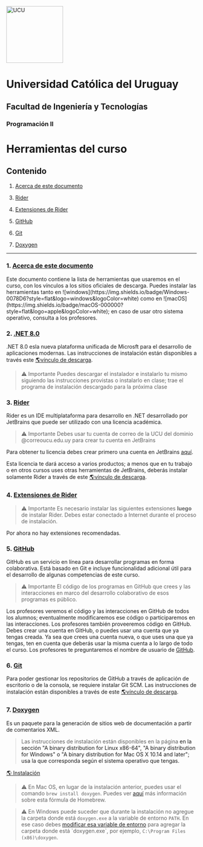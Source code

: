 <img alt="UCU" src="https://www.ucu.edu.uy/plantillas/images/logo_ucu.svg"
width="150"/>
# Universidad Católica del Uruguay
## Facultad de Ingeniería y Tecnologías
### Programación II


# Herramientas del curso

<h2 id="content">Contenido</h2>

1. <a href="#about">Acerca de este documento</a>

<!-- 2. <a href="#dotnet">.NET 8.0</a> -->

3. <a href="#rider">Rider</a>

<!-- 3. <a href="#vscode">Visual Studio Code</a> -->

4. <a href="#riderext">Extensiones de Rider</a>

<!-- 4. <a href="#vscodeext">Extensiones de Visual Studio Code</a>

   4.1. <a href="#csharpext">Extensión de C# Dev Kit</a>

   4.2. <a href="#githubext">Extensión de GitHub</a>

   4.3. <a href="#githubhistext">Extensión de GitHub History</a>

   4.4. <a href="#coverageext">Extensión de indicadores de cobertura en los márgenes</a>

   4.5. <a href="#iconext">Extensión de íconos</a>

   4.6  <a href="#spell">Extensión de corrector ortográfico</a> -->

5. <a href="#github">GitHub</a>

6. <a href="#git">Git</a>

7. <a href="#doxygen">Doxygen</a>
---

<h3 id="about">1. <a href="#content">Acerca de este documento</a></h3>
Este documento contiene la lista de herramientas que usaremos en el curso, con los vínculos a los sitios oficiales de descarga. Puedes instalar las herramientas tanto en ![windows](https://img.shields.io/badge/Windows-0078D6?style=flat&logo=windows&logoColor=white) como en ![macOS](https://img.shields.io/badge/macOS-000000?style=flat&logo=apple&logoColor=white); en caso de usar otro sistema operativo, consulta a los profesores.

<h3 id="dotnet">2. <a href="#content">.NET 8.0</a></h3>
.NET 8.0 esla nueva plataforma unificada de Microsft para el desarrollo de aplicaciones modernas. Las instrucciones de instalación están disponibles a través este <a href="https://dotnet.microsoft.com/download">🌎vínculo de descarga</a>.

>:warning: Importante
> Puedes descargar el instalador e instalarlo tu mismo siguiendo las instrucciones provistas o instalarlo en clase; trae el programa de instalación descargado para la próxima clase

<!-- <h3 id="vscode">3. <a href="#content">Visual Studio Code</a></h3>
Es un editor de código fuente desarrollado por Microsoft para Windows, Linux y macOS. Incluye soporte para la depuración, control integrado de Git, resaltado de sintaxis, completado inteligente de código, etc. Es personalizable, por lo que podrás cambiar el tema del editor, los atajos de teclado y las preferencias. Es gratuito y de código abierto. Las instrucciones de instalación están disponibles a través de este <a href="https://code.visualstudio.com/download">🌎vínculo de descarga</a>.

>:warning: Importante
> Puedes descargar el instalador e instalarlo tu mismo siguiendo las
> instrucciones provistas o instalarlo en clase; trae el programa de instalación
> descargado para la próxima clase -->

<h3 id="rider">3. <a href="#content">Rider</a></h3>

Rider es un IDE multiplataforma para desarrollo en .NET desarrollado por
JetBrains que puede ser utilizado con una licencia académica.

> :warning: Importante
> Debes usar tu cuenta de correo de la UCU del dominio @correoucu.edu.uy para
> crear tu cuenta en JetBrains

Para obtener tu licencia debes crear primero una cuenta en JetBrains
[aquí](https://www.jetbrains.com/community/education/#students).

Esta licencia te dará acceso a varios productos; a menos que en tu trabajo o en
otros cursos uses otras herramientas de JetBrains, deberás instalar solamente
Rider a través de este <a
href="https://www.jetbrains.com/shop/download/RD/2024100">🌎vínculo de
descarga</a>.

<!-- <h3 id="vscodeext">4. <a href="#content">Extensiones de Visual Studio Code</a></h3>

>:warning: Importante
> Es necesario instalar las siguientes extensiones **luego** de instalar Visual Studio Code. Debes estar conectado a Internet durante el proceso de instalación. Abre el vínculo de descarga y haz clic en el botón Install.

<h4 id="csharpext">4.1 <a href="#content">Extensiones de C# Dev Kit</a></h4>
Es un complemento para editar, compilar, y depurar código C#.
<a href="https://marketplace.visualstudio.com/items?itemName=ms-dotnettools.csdevkit">🌎Descargar</a>

<h4 id="githubext">4.2 <a href="#content">Extensión de GitHub</a></h4>
Es un complemento para interactuar con pull requests de GitHub. Los pull request son un mecanismo por el cual un programador pide a otro que revise sus cambios antes de incorporarlos definitivamente en un repositorio de código compartido. <a href="https://marketplace.visualstudio.com/items?itemName=GitHub.vscode-pull-request-github">🌎Descargar</a>

<h4 id="githubhistext">4.3 <a href="#content">Extensión de GitHub History </a></h4>
Es un complemento que nos permite ver gráficamente las ramas de nuestro proyecto, las historia de nuestros archivos y las información de los commits. <a href="https://marketplace.visualstudio.com/items?itemName=donjayamanne.githistory">🌎Descargar</a>

<h4 id="coverageext">4.4 <a href="#content">Extensión de indicadores de cobertura en los márgenes</a></h4>
Es un complemento para mostrar en los márgenes del editor la cobertura del código. Es útil para saber el código que no se ejecuta durante las pruebas. Es opcional. <a href="https://marketplace.visualstudio.com/items?itemName=ryanluker.vscode-coverage-gutters">🌎Descargar</a>

<h4 id="iconext">4.5 <a href="#content">Extensión de íconos</a></h4>
Es un complemento que incluye un conjunto de íconos para las extensiones de archivos más comunes. Es opcional. <a href="https://marketplace.visualstudio.com/items?itemName=jtlowe.vscode-icon-theme">🌎Descargar</a>

<h4 id="spell">4.6 <a href="#content">Extensión de corrector ortográfico</a></h4>
Son complementos que controlan la ortografía en <a href="https://marketplace.visualstudio.com/items?itemName=streetsidesoftware.code-spell-checker">🌎Descargar</a> para :gb: y <a href="https://marketplace.visualstudio.com/items?itemName=streetsidesoftware.code-spell-checker-spanish">🌎Descargar</a>para :es:. Ambos son opcionales. -->

<h3 id="riderext">4. <a href="#content">Extensiones de Rider</a></h3>

>:warning: Importante
> Es necesario instalar las siguientes extensiones **luego** de instalar Rider.
> Debes estar conectado a Internet durante el proceso de instalación.

<!-- TODO: Explicar cómo instalar extensiones... -->

Por ahora no hay extensiones recomendadas.

<h3 id="github">5. <a href="#content">GitHub</a></h3>
GitHub es un servicio en línea para desarrollar programas en forma colaborativa. Está basado en Git e incluye funcionalidad adicional útil para el desarrollo de algunas competencias de este curso.

>:warning: Importante
>El código de los programas en GitHub que crees y las interacciones en marco del desarrollo colaborativo de esos programas es público.

Los profesores veremos el código y las interacciones en GitHub de todos los alumnos; eventualmente modificaremos ese código o participaremos en las interacciones. Los profesores también proveeremos código en GitHub. Debes crear una cuenta en GitHub, o puedes usar una cuenta que ya tengas creada. Ya sea que crees una cuenta nueva, o que uses una que ya tengas, ten en cuenta que deberás usar la misma cuenta a lo largo de todo el curso. Los profesores te preguntaremos el nombre de usuario de <a href="https://github.com/join">GitHub</a>.

<h3 id="git">6. <a href="#content">Git</a></h3>
Para poder gestionar los repositorios de GitHub a través de aplicación de escritorio o de la consola, se requiere instalar Git SCM. Las instrucciones de instalación están disponibles a través de este <a href="https://git-scm.com/downloads">🌎vínculo de descarga</a>.

<h3 id="doxygen">7. <a href="#content">Doxygen</a></h3>

Es un paquete para la generación de sitios web de documentación a partir de comentarios XML.

>Las instrucciones de instalación están disponibles en la página <a ref="https://www.doxygen.nl/download.html"> en la sección "A binary distribution for Linux x86-64", "A binary distribution for Windows" o "A binary distribution for Mac OS X 10.14 and later"; usa la que corresponda según el sistema operativo que tengas.

<a href="https://www.doxygen.nl/download.html">🌎 Instalación</a>

> :warning: En Mac OS, en lugar de la instalación anterior, puedes usar el comando `brew install doxygen`. Puedes ver [aquí](https://formulae.brew.sh/formula/doxygen) más información sobre esta fórmula de Homebrew.

> :warning: En Windows puede suceder que durante la instalación no agregue la carpeta donde está `doxygen.exe` a la variable de entorno `PATH`. En ese caso debes [modificar esa variable de entorno](https://learn.microsoft.com/es-es/previous-versions/office/developer/sharepoint-2010/ee537574(v=office.14)#:~:text=Para%20agregar%20una%20ruta%20de%20acceso%20a%20la%20variable%20de%20entorno%20PATH) para agregar la carpeta donde está `doxygen.exe`, por ejemplo, `C:\Program Files (x86)\doxygen`.